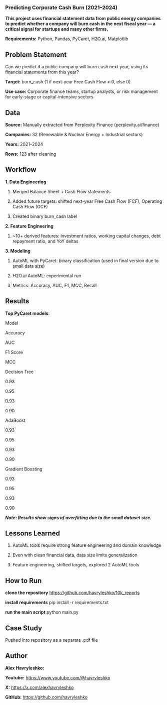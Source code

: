 ### Predicting Corporate Cash Burn (2021–2024)

**This project uses financial statement data from public energy companies to predict whether a company will burn cash in the next fiscal year — a critical signal for startups and many other firms.**

**Requirements:** Python, Pandas, PyCaret, H2O.ai, Matplotlib

## Problem Statement

Can we predict if a public company will burn cash next year, using its financial statements from this year?

**Target:** burn_cash (1 if next-year Free Cash Flow < 0, else 0)

**Use case:** Corporate finance teams, startup analysts, or risk management for early-stage or capital-intensive sectors

## Data

**Source:** Manually extracted from Perplexity Finance (perplexity.ai/finance)

**Companies:** 32 (Renewable & Nuclear Energy + Industrial sectors)

**Years:** 2021–2024

**Rows:** 123 after cleaning

## Workflow

**1. Data Engineering**

1. Merged Balance Sheet + Cash Flow statements

2. Added future targets: shifted next-year Free Cash Flow (FCF), Operating Cash Flow (OCF)

3. Created binary burn_cash label

**2. Feature Engineering**

1. ~10+ derived features: investment ratios, working capital changes, debt repayment ratio, and YoY deltas

**3. Modeling**

1. AutoML with PyCaret: binary classification (used in final version due to small data size)

2. H2O.ai AutoML: experimental run

3. Metrics: Accuracy, AUC, F1, MCC, Recall

## Results

**Top PyCaret models:**

Model

Accuracy

AUC

F1 Score

MCC

Decision Tree

0.93

0.95

0.93

0.90

AdaBoost

0.93

0.95

0.93

0.90

Gradient Boosting

0.93

0.95

0.93

0.90

***Note: Results show signs of overfitting due to the small dataset size.***

## Lessons Learned

1. AutoML tools require strong feature engineering and domain knowledge

2. Even with clean financial data, data size limits generalization

3. Feature engineering, shifted targets, explored 2 AutoML tools

## How to Run

**clone the repository**
https://github.com/havryleshko/10k_reports

**install requirements**
pip install -r requirements.txt

**run the main script**
python main.py

## Case Study

Pushed into repository as a separate .pdf file

## Author

**Alex Havryleshko:**

**Youtube:** https://www.youtube.com/@havryleshko

**X:** https://x.com/alexhavryleshko

**GitHub:** https://github.com/havryleshko

